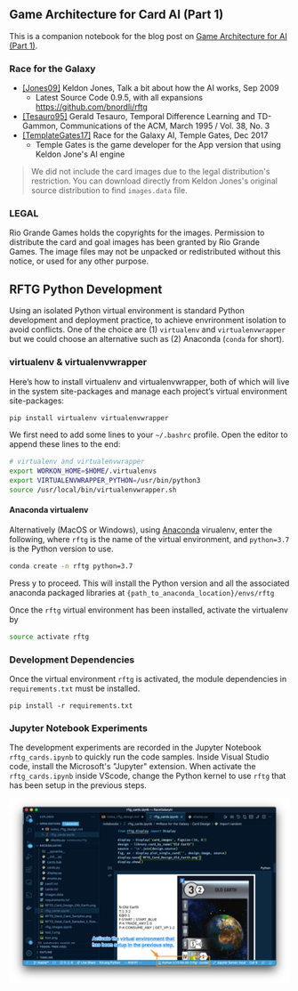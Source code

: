 ## Game Architecture for Card AI (Part 1)
This is a companion notebook for the blog post on [Game Architecture for AI (Part 1)](http://bennycheung.github.io/game-architecture-card-ai-1).

### Race for the Galaxy
* <a name="Jones09">[[Jones09]](https://boardgamegeek.com/thread/438698/article/3878167?fbclid=IwAR1KXYI1li66vhPBPwzwNfr8Tvg2Giz5zN5eXpVaugtCQe8DLUbILjzBMUE#3878167)</a> Keldon Jones, Talk a bit about how the AI works, Sep 2009
  * Latest Source Code 0.9.5, with all expansions <https://github.com/bnordli/rftg>
* <a name="Tesauro95">[[Tesauro95]](https://bkgm.com/articles/tesauro/tdl.html)</a> Gerald Tesauro, Temporal Difference Learning and TD-Gammon, Communications of the ACM, March 1995 / Vol. 38, No. 3
* <a name="TempleGates17">[[TemplateGates17]](https://www.templegatesgames.com/race-for-the-galaxy-ai/)</a> Race for the Galaxy AI, Temple Gates, Dec 2017
  * Temple Gates is the game developer for the App version that using Keldon Jone's AI engine

> We did not include the card images due to the legal distribution's restriction. You can download directly from Keldon Jones's original source distribution to find `images.data` file.

### LEGAL
Rio Grande Games holds the copyrights for the images. Permission to distribute the card and goal images has been granted by Rio Grande Games. The image files may not be unpacked or redistributed without this notice, or used for any other purpose.

## <a name="PythonDevelopment"></a> RFTG Python Development
Using an isolated Python virtual environment is standard Python development and deployment practice, to achieve envrironment isolation to avoid conflicts.
One of the choice are (1) `virtualenv` and `virtualenvwrapper` but we could choose an alternative such as (2) Anaconda (`conda` for short).

### <a name="VirtualEnv"></a> virtualenv & virtualenvwrapper
Here’s how to install virtualenv and virtualenvwrapper, both of which will live in the system site-packages and manage each project’s virtual environment site-packages:

```sh
pip install virtualenv virtualenvwrapper
```

We first need to add some lines to your `~/.bashrc` profile.
Open the editor to append these lines to the end:

```sh
# virtualenv and virtualenvwrapper
export WORKON_HOME=$HOME/.virtualenvs
export VIRTUALENVWRAPPER_PYTHON=/usr/bin/python3
source /usr/local/bin/virtualenvwrapper.sh
```

#### Anaconda virtualenv
Alternatively (MacOS or Windows), using [Anaconda](https://www.anaconda.com/) virualenv, enter the following, where `rftg` is the name of the virtual environment,
and `python=3.7` is the Python version to use.

```bash
conda create -n rftg python=3.7
```

Press y to proceed. This will install the Python version and all the associated anaconda packaged libraries at `{path_to_anaconda_location}/envs/rftg`

Once the `rftg` virtual environment has been installed, activate the virtualenv by

```bash
source activate rftg
```

### <a name="Dependencies"></a> Development Dependencies
Once the virtual environment `rftg` is activated, the module dependencies in `requirements.txt` must be installed.

```
pip install -r requirements.txt
```

### <a name="Notebook"></a> Jupyter Notebook Experiments
The development experiments are recorded in the Jupyter Notebook `rftg_cards.ipynb` to quickly run the code samples.
Inside Visual Studio code, install the Microsoft's "Jupyter" extension. When activate the `rftg_cards.ipynb` inside VScode, change the Python kernel to use `rftg` that has been setup in the previous steps.

![Running VSCode Jupyter Notebook](images/RFTG_VScode_Jupyter_Notebook-annotated.png)

